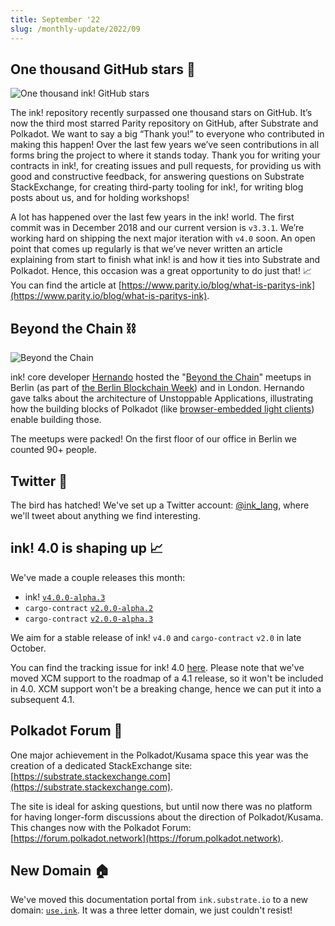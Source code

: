 ```yaml
---
title: September '22
slug: /monthly-update/2022/09
---
```


## One thousand GitHub stars 🤩

![One thousand ink! GitHub stars](/img/monthly-update/ink-1k-stars.jpeg)

The ink! repository recently surpassed one thousand stars on GitHub. It’s now
the third most starred Parity repository on GitHub, after Substrate and Polkadot.
We want to say a big “Thank you!” to everyone who contributed in making this happen!
Over the last few years we’ve seen contributions in all forms bring the project to
where it stands today. Thank you for writing your contracts in ink!, for creating
issues and pull requests, for providing us with good and constructive feedback,
for answering questions on Substrate StackExchange, for creating third-party tooling
for ink!, for writing blog posts about us, and for holding workshops!

A lot has happened over the last few years in the ink! world. The first commit was
in December 2018 and our current version is `v3.3.1`. We’re working hard on shipping
the next major iteration with `v4.0` soon. An open point that comes up regularly is
that we’ve never written an article explaining from start to finish what ink! is and
how it ties into Substrate and Polkadot. Hence, this occasion was a great opportunity
to do just that!
📈
You can find the article at [https://www.parity.io/blog/what-is-paritys-ink](https://www.parity.io/blog/what-is-paritys-ink).

## Beyond the Chain ⛓

![Beyond the Chain](/img/monthly-update/beyond-the-chain.jpg)

ink! core developer [Hernando](https://github.com/hcastano) hosted the "[Beyond the Chain](https://www.eventbrite.com/cc/beyondthechain-at-berlin-blockchain-week-2022-1103509)"
meetups in Berlin (as part of [the Berlin Blockchain Week](https://blockchainweek.berlin))
and in London. Hernando gave talks about the architecture of Unstoppable Applications, illustrating
how the building blocks of Polkadot (like [browser-embedded light clients](https://www.youtube.com/watch?v=9SXQIAgedzk&t=768s))
enable building those.

The meetups were packed! On the first floor of our office in Berlin we counted 90+ people.

## Twitter 🐣

The bird has hatched! We've set up a Twitter account: [@ink_lang](http://twitter.com/ink_lang),
where we'll tweet about anything we find interesting.

## ink! 4.0 is shaping up 📈

We've made a couple releases this month:

* ink! [`v4.0.0-alpha.3`](https://github.com/paritytech/ink/releases/tag/v4.0.0-alpha.3)
* `cargo-contract` [`v2.0.0-alpha.2`](https://github.com/paritytech/cargo-contract/releases/tag/v2.0.0-alpha.2)
* `cargo-contract` [`v2.0.0-alpha.3`](https://github.com/paritytech/cargo-contract/releases/tag/v2.0.0-alpha.3)

We aim for a stable release of ink! `v4.0` and `cargo-contract` `v2.0` in late October.

You can find the tracking issue for ink! 4.0 [here](https://github.com/paritytech/ink/issues/1343).
Please note that we've moved XCM support to the roadmap of a 4.1 release, so it won't be
included in 4.0. XCM support won't be a breaking change, hence we can put it into a 
subsequent 4.1.

## Polkadot Forum 📣

One major achievement in the Polkadot/Kusama space this year was the creation of a
dedicated StackExchange site: [https://substrate.stackexchange.com](https://substrate.stackexchange.com).

The site is ideal for asking questions, but until now there was no platform for having longer-form
discussions about the direction of Polkadot/Kusama.
This changes now with the Polkadot Forum:
[https://forum.polkadot.network](https://forum.polkadot.network).

## New Domain 🏠

We've moved this documentation portal from `ink.substrate.io` to a new domain: [`use.ink`](http://use.ink).
It was a three letter domain, we just couldn't resist!
